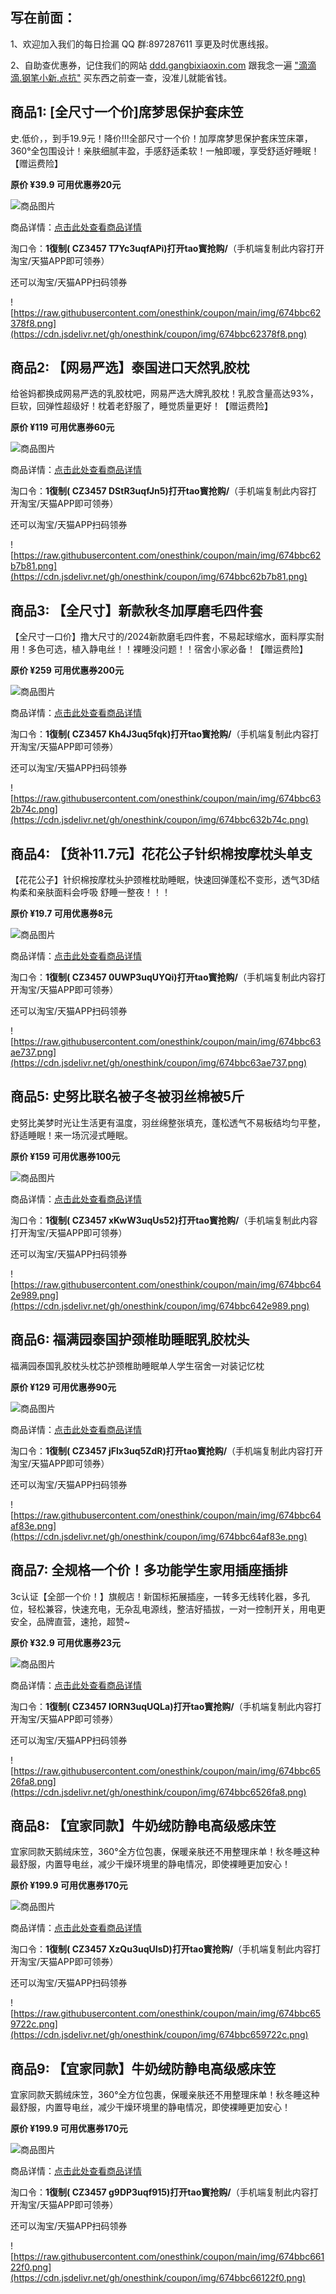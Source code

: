 ## 写在前面：

1、欢迎加入我们的每日捡漏 QQ 群:897287611 享更及时优惠线报。

2、自助查优惠券，记住我们的网站 [ddd.gangbixiaoxin.com](https://ddd.gangbixiaoxin.com) 跟我念一遍 ["滴滴滴.钢笔小新.点抗"](https://ddd.gangbixiaoxin.com) 买东西之前查一查，没准儿就能省钱。

## 商品1: [全尺寸一个价]席梦思保护套床笠

史.低价，，到手19.9元！降价!!!全部尺寸一个价！加厚席梦思保护套床笠床罩，360°全包围设计！亲肤细腻丰盈，手感舒适柔软！一触即暖，享受舒适好睡眠！【赠运费险】

**原价 ¥39.9 可用优惠券20元**

![商品图片](https://img.alicdn.com/imgextra/i2/3119547385/O1CN01CZmwDt24QNxdtgZwS_!!3119547385.png)

商品详情：[点击此处查看商品详情](https://s.click.taobao.com/t?e=m%3D2%26s%3DecFRzNfotYVw4vFB6t2Z2ueEDrYVVa64yK8Cckff7TVRAdhuF14FMawTuP%2BZzSGet4hWD5k2kjPWbLW7uhxyboGvCrJWHk1%2FTyVl44vrPmd3miNKHWpinpVm%2FOAUUFw71qrpxiwMoCNxc1AtbZGVSyZWSZFXOerUC2yl6P8hc0YLZMqoQW%2BfuKGzo1lVxIioPTSbTcKdBvgDu0crI0GGoLVlegxnie1lUOVeQHGPUJHEJdpBxB8PjgRJvDdAkaIFhVggI0ua40NfT7ehuFFOjv7nyHmkoZi71hjz2dNwkcTFoQ%2FyWu14RypwmGZKt6RiG5CeUMT0tgq9Gf2zmUiveQ%3D%3D&amp;union_lens=lensId:TAPI@1733016663@213cc544_12c4_1937fd7b485_a56c@01)

淘口令：**1復制( CZ3457 T7Yc3uqfAPi)打开tao寳抢购/**（手机端复制此内容打开淘宝/天猫APP即可领券）</p>

还可以淘宝/天猫APP扫码领券

![https://raw.githubusercontent.com/onesthink/coupon/main/img/674bbc62378f8.png](https://cdn.jsdelivr.net/gh/onesthink/coupon/img/674bbc62378f8.png)

## 商品2: 【网易严选】泰国进口天然乳胶枕

给爸妈都换成网易严选的乳胶枕吧，网易严选大牌乳胶枕！乳胶含量高达93%，巨软，回弹性超级好！枕着老舒服了，睡觉质量更好！【赠运费险】

**原价 ¥119 可用优惠券60元**

![商品图片](https://img.alicdn.com/i4/3423372923/O1CN01S3mKBI1XSmHlSOe5V_!!3423372923.jpg)

商品详情：[点击此处查看商品详情](https://s.click.taobao.com/t?e=m%3D2%26s%3DCBOVCOdQFadw4vFB6t2Z2ueEDrYVVa64yK8Cckff7TVRAdhuF14FMawTuP%2BZzSGexq3IhSJN6GTWbLW7uhxyboGvCrJWHk1%2FTyVl44vrPmd3miNKHWpinpVm%2FOAUUFw71qrpxiwMoCNxc1AtbZGVS2dNvrz0aa2eJSkBjx9AGggLZMqoQW%2BfuKGzo1lVxIioYBD9zt8HE4GWYfJWRiTec5uFM%2BX7UOC2REQ%2BktJWwErVNCYDITp71cHUduvSas5D64rkhu43Ce04%2BfirBrx7mM7AMx9cWAx%2BEiM%2FlSG%2FbZQDwS1o0ytAMsfriLYv1PDDU1NVKZy3ECfGDF1NzTQoPw%3D%3D&amp;union_lens=lensId:TAPI@1733016664@21468ad9_1211_1937fd7b9db_3c19@01)

淘口令：**1復制( CZ3457 DStR3uqfJn5)打开tao寳抢购/**（手机端复制此内容打开淘宝/天猫APP即可领券）</p>

还可以淘宝/天猫APP扫码领券

![https://raw.githubusercontent.com/onesthink/coupon/main/img/674bbc62b7b81.png](https://cdn.jsdelivr.net/gh/onesthink/coupon/img/674bbc62b7b81.png)

## 商品3: 【全尺寸】新款秋冬加厚磨毛四件套

【全尺寸一口价】撸大尺寸的/2024新款磨毛四件套，不易起球缩水，面料厚实耐用！多色可选，植入静电丝！！裸睡没问题！！宿舍小家必备！【赠运费险】

**原价 ¥259 可用优惠券200元**

![商品图片](https://img.alicdn.com/bao/uploaded/i1/2213339866055/O1CN01QR6hIo1ubFBhrRTK9_!!4611686018427380679-0-item_pic.jpg)

商品详情：[点击此处查看商品详情](https://s.click.taobao.com/t?e=m%3D2%26s%3DJbt9OfM2sHZw4vFB6t2Z2ueEDrYVVa64yK8Cckff7TVRAdhuF14FMawTuP%2BZzSGe5x%2BIUlGKNpXWbLW7uhxyboGvCrJWHk1%2FTyVl44vrPmd3miNKHWpinpVm%2FOAUUFw71qrpxiwMoCNxc1AtbZGVSyXUlmb8Fmx%2FlQ90XFZ9WVDNEPXytV9ALoS4zvCRUrqubV8hGCvTILC36xd5dT26lO5%2B85BTUmMjUVnWQmgg3494RIc94X8DThw3UKVlC9ZbpOxWp4EJIKlTU1UpnLcQJ9kYvQZuIwx3oGeIQL4Fi9GwumPVf5Bbxy0piis7Np2nhgcbUccTft%2B228n1ngbVmA%3D%3D&amp;union_lens=lensId:TAPI@1733016665@213dcdf8_10d0_1937fd7bef7_73d3@01)

淘口令：**1復制( CZ3457 Kh4J3uq5fqk)打开tao寳抢购/**（手机端复制此内容打开淘宝/天猫APP即可领券）</p>

还可以淘宝/天猫APP扫码领券

![https://raw.githubusercontent.com/onesthink/coupon/main/img/674bbc632b74c.png](https://cdn.jsdelivr.net/gh/onesthink/coupon/img/674bbc632b74c.png)

## 商品4: 【货补11.7元】花花公子针织棉按摩枕头单支

【花花公子】针织棉按摩枕头护颈椎枕助睡眠，快速回弹蓬松不变形，透气3D结构柔和亲肤面料会呼吸
舒睡一整夜！！！

**原价 ¥19.7 可用优惠券8元**

![商品图片](https://img.alicdn.com/i3/3937219703/O1CN019V4cis2LY22ZUE1ga_!!3937219703-0-C2M.jpg)

商品详情：[点击此处查看商品详情](https://s.click.taobao.com/t?e=m%3D2%26s%3DwBYVoZk1quxw4vFB6t2Z2ueEDrYVVa64yK8Cckff7TVRAdhuF14FMawTuP%2BZzSGelovu%2FCElQOvWbLW7uhxyboGvCrJWHk1%2FTyVl44vrPmd3miNKHWpinpVm%2FOAUUFw71qrpxiwMoCNxc1AtbZGVSx61nMT5yO8njDROZ2WUMzHNEPXytV9ALoS4zvCRUrqu8HzoCE%2BoP99o9bPDbeSktuDjNq1yi2%2FoMJUy2UmVZ4T4tWfARZdjXlea0aEBdlUCSjkGeHhfpNgbkJ5QxPS2Ci%2FKfJmqgrYAfWsUjZoD5RDv3gv%2BdNeuYeUn%2FTSl0pqaDseal0NfMDXJpWvVCAyWdKJn5AyUbPoV&amp;union_lens=lensId:TAPI@1733016667@212b46e6_130c_1937fd7c467_6fc8@01)

淘口令：**1復制( CZ3457 0UWP3uqUYQi)打开tao寳抢购/**（手机端复制此内容打开淘宝/天猫APP即可领券）</p>

还可以淘宝/天猫APP扫码领券

![https://raw.githubusercontent.com/onesthink/coupon/main/img/674bbc63ae737.png](https://cdn.jsdelivr.net/gh/onesthink/coupon/img/674bbc63ae737.png)

## 商品5: 史努比联名被子冬被羽丝棉被5斤

史努比美梦时光让生活更有温度，羽丝绵整张填充，蓬松透气不易板结均匀平整，舒适睡眠！来一场沉浸式睡眠。

**原价 ¥159 可用优惠券100元**

![商品图片](https://img.alicdn.com/bao/uploaded/i1/2206733976179/O1CN01GUza111vW2IoZNFbw_!!4611686018427380339-0-item_pic.jpg)

商品详情：[点击此处查看商品详情](https://s.click.taobao.com/t?e=m%3D2%26s%3DVGoZzLoEZqhw4vFB6t2Z2ueEDrYVVa64yK8Cckff7TVRAdhuF14FMawTuP%2BZzSGeMMgx22UI05bWbLW7uhxyboGvCrJWHk1%2FTyVl44vrPmd3miNKHWpinpVm%2FOAUUFw71qrpxiwMoCNxc1AtbZGVS5HRYVo9kjBFUDcY41RbR0PNEPXytV9ALoS4zvCRUrquKWqBM3KCg2UK8hYdPtrEcBD7T9QpY1Ah383X8KxF9T5QoVBQdmZZgLPf81WgUEQiQFQ310shOzjxsKEptUVVFPep0HvtKF9h4JOed0Rxa6ORU7WL%2FMSu7zQsHoAtkoivwKYnk10ZzO4HQf7B5XnBNcYl7w3%2FA2kb&amp;union_lens=lensId:TAPI@1733016668@213cc544_12c4_1937fd7c93b_a6df@01)

淘口令：**1復制( CZ3457 xKwW3uqUs52)打开tao寳抢购/**（手机端复制此内容打开淘宝/天猫APP即可领券）</p>

还可以淘宝/天猫APP扫码领券

![https://raw.githubusercontent.com/onesthink/coupon/main/img/674bbc642e989.png](https://cdn.jsdelivr.net/gh/onesthink/coupon/img/674bbc642e989.png)

## 商品6: 福满园泰国护颈椎助睡眠乳胶枕头

福满园泰国乳胶枕头枕芯护颈椎助睡眠单人学生宿舍一对装记忆枕

**原价 ¥129 可用优惠券90元**

![商品图片](https://img.alicdn.com/bao/uploaded/i3/2279759865/O1CN01Z9piQ52MkEBbyflPF_!!0-item_pic.jpg)

商品详情：[点击此处查看商品详情](https://s.click.taobao.com/t?e=m%3D2%26s%3DbAa%2FuOogRjRw4vFB6t2Z2ueEDrYVVa64yK8Cckff7TVRAdhuF14FMawTuP%2BZzSGe79%2FTFaMDK6TWbLW7uhxyboGvCrJWHk1%2FTyVl44vrPmd3miNKHWpinpVm%2FOAUUFw71qrpxiwMoCNxc1AtbZGVS2UdWHa6%2FsfVYs2GH%2FOZ5VQLZMqoQW%2BfuKGzo1lVxIioJtokuVGrEpMXrBjJS6kT9klL8Io%2BbFFR3ja3N8whIOorVwIt9C2SjX7%2FfYfacPNilbRMz6GTKAYZjQKfJ2UQf03O4wtQ3K90uPwKbyPejWY%2FtNi7T6I7CkHbCfn0vB1vX0%2B3obhRTo5xKmPmpIKZsA%3D%3D&amp;union_lens=lensId:TAPI@1733016669@210733ee_1213_1937fd7ce93_3c23@01)

淘口令：**1復制( CZ3457 jFlx3uq5ZdR)打开tao寳抢购/**（手机端复制此内容打开淘宝/天猫APP即可领券）</p>

还可以淘宝/天猫APP扫码领券

![https://raw.githubusercontent.com/onesthink/coupon/main/img/674bbc64af83e.png](https://cdn.jsdelivr.net/gh/onesthink/coupon/img/674bbc64af83e.png)

## 商品7: 全规格一个价！多功能学生家用插座插排

3c认证【全部一个价！】旗舰店！新国标拓展插座，一转多无线转化器，多孔位，轻松兼容，快速充电，无杂乱电源线，整洁好插拔，一对一控制开关，用电更安全，品牌直营，速抢，超赞~

**原价 ¥32.9 可用优惠券23元**

![商品图片](https://img.alicdn.com/imgextra/i1/2217777404702/O1CN01KtsZJK1kbZJhJYifp_!!2217777404702.jpg)

商品详情：[点击此处查看商品详情](https://s.click.taobao.com/t?e=m%3D2%26s%3D%2BaL3PC2GRVNw4vFB6t2Z2ueEDrYVVa64yK8Cckff7TVRAdhuF14FMcDhDuVdR9VnRitN3%2FurF3zWbLW7uhxyboGvCrJWHk1%2FTyVl44vrPmd3miNKHWpinpVm%2FOAUUFw71qrpxiwMoCNxc1AtbZGVS%2FFbkDgpjpH%2FtyudTsSuh6bNEPXytV9ALoS4zvCRUrqu7DVKqh2%2FwplhzC7OjuM9etrRKBwmCCj1%2BMF6ZEsbd0302sh%2FBwQq5bl4GTT1ER5tpxxalSXOV6gbkJ5QxPS2Ci%2FKfJmqgrYAfWsUjZoD5RD32kThjKOB1Vl1LnE8HiA8Dseal0NfMDXJpWvVCAyWdKJn5AyUbPoV&amp;union_lens=lensId:TAPI@1733016671@21671028_124b_1937fd7d392_4806@01)

淘口令：**1復制( CZ3457 lORN3uqUQLa)打开tao寳抢购/**（手机端复制此内容打开淘宝/天猫APP即可领券）</p>

还可以淘宝/天猫APP扫码领券

![https://raw.githubusercontent.com/onesthink/coupon/main/img/674bbc6526fa8.png](https://cdn.jsdelivr.net/gh/onesthink/coupon/img/674bbc6526fa8.png)

## 商品8: 【宜家同款】牛奶绒防静电高级感床笠

宜家同款天鹅绒床笠，360°全方位包裹，保暖亲肤还不用整理床单！秋冬睡这种最舒服，内置导电丝，减少干燥环境里的静电情况，即使裸睡更加安心！

**原价 ¥199.9 可用优惠券170元**

![商品图片](https://img.alicdn.com/i3/2920872612/O1CN01twnkzd1VALWpUIPuO_!!2920872612.jpg)

商品详情：[点击此处查看商品详情](https://s.click.taobao.com/t?e=m%3D2%26s%3D3vGRgA%2BqNLpw4vFB6t2Z2ueEDrYVVa64XoO8tOebS%2BdRAdhuF14FMcDhDuVdR9Vn8sviUM61dt3WbLW7uhxyboGvCrJWHk1%2FTyVl44vrPmd3miNKHWpinpVm%2FOAUUFw71qrpxiwMoCNxc1AtbZGVS5O9dxnzyfU3ssGWdo383uILZMqoQW%2BfuKGzo1lVxIioLzMq7k6amKBwOY7PtBFL6AMsdLStbbj2YM8VSAU9pP1TWHTAtIjOlhCXc1PDJM6BlbRMz6GTKAYZjQKfJ2UQf03O4wtQ3K90k8IJaq3v7HI2B8QW6gH4hpk6Z2J8xQLYX0%2B3obhRTo5xKmPmpIKZsA%3D%3D&amp;union_lens=lensId:TAPI@1733016672@213dcdf8_10d0_1937fd7d8d0_75ab@01)

淘口令：**1復制( CZ3457 XzQu3uqUIsD)打开tao寳抢购/**（手机端复制此内容打开淘宝/天猫APP即可领券）</p>

还可以淘宝/天猫APP扫码领券

![https://raw.githubusercontent.com/onesthink/coupon/main/img/674bbc659722c.png](https://cdn.jsdelivr.net/gh/onesthink/coupon/img/674bbc659722c.png)

## 商品9: 【宜家同款】牛奶绒防静电高级感床笠

宜家同款天鹅绒床笠，360°全方位包裹，保暖亲肤还不用整理床单！秋冬睡这种最舒服，内置导电丝，减少干燥环境里的静电情况，即使裸睡更加安心！

**原价 ¥199.9 可用优惠券170元**

![商品图片](https://img.alicdn.com/i2/2920872612/O1CN01tu9RUq1VALWrPigfD_!!2920872612.jpg)

商品详情：[点击此处查看商品详情](https://s.click.taobao.com/t?e=m%3D2%26s%3DQufl%2BGWjq0Nw4vFB6t2Z2ueEDrYVVa64XoO8tOebS%2BdRAdhuF14FMcDhDuVdR9Vnt4hWD5k2kjPWbLW7uhxyboGvCrJWHk1%2FTyVl44vrPmd3miNKHWpinpVm%2FOAUUFw71qrpxiwMoCNxc1AtbZGVS5O9dxnzyfU3ssGWdo383uILZMqoQW%2BfuKGzo1lVxIiodjUUAM%2BqzELzbzovt5o1FswIXbHLD0G4qG5p3PwVQBbFJpL9RlHB6%2F6GBLwMfL8rlbRMz6GTKAYZjQKfJ2UQf03O4wtQ3K90k8IJaq3v7HKqVFvbjeN8UKoHLbaMcMtIX0%2B3obhRTo5xKmPmpIKZsA%3D%3D&amp;union_lens=lensId:TAPI@1733016673@21671028_124b_1937fd7de2e_48c4@01)

淘口令：**1復制( CZ3457 g9DP3uqf915)打开tao寳抢购/**（手机端复制此内容打开淘宝/天猫APP即可领券）</p>

还可以淘宝/天猫APP扫码领券

![https://raw.githubusercontent.com/onesthink/coupon/main/img/674bbc66122f0.png](https://cdn.jsdelivr.net/gh/onesthink/coupon/img/674bbc66122f0.png)

